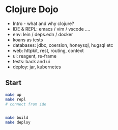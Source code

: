 # Clojure Dojo

* Intro - what and why clojure?
* IDE & REPL: emacs / vim / vscode ....
* env: lein / deps.edn / docker
* koans as tests
* databases: jdbc, coersion, honeysql, hugsql etc
* web: httpkit, rest, routing, context
* ui: reagent, re-frame
* tests: back and ui
* deploy: jar, kubernetes


## Start

```sh
make up
make repl
# connect from ide


make build
make deploy

```
